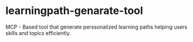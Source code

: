 # learningpath-genarate-tool
MCP - Based tool that generate perssonalized learning paths helping users skills and topics efficiently.
